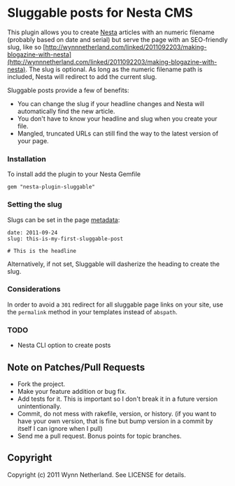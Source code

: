 # Sluggable posts for Nesta CMS

This plugin allows you to create [Nesta](http://nestacms.com) articles with an numeric filename (probably based on date and serial) but serve the page with an SEO-friendly slug, like so [http://wynnnetherland.com/linked/2011092203/making-blogazine-with-nesta](http://wynnnetherland.com/linked/2011092203/making-blogazine-with-nesta). The slug is optional. As long as the numeric filename path is included, Nesta will redirect to add the current slug.

Sluggable posts provide a few of benefits:

* You can change the slug if your headline changes and Nesta will automatically find the new article.
* You don't have to know your headline and slug when you create your file.
* Mangled, truncated URLs can still find the way to the latest version of your page.

### Installation

To install add the plugin to your Nesta Gemfile

    gem "nesta-plugin-sluggable"

### Setting the slug

Slugs can be set in the page [metadata](http://nestacms.com/docs/creating-content/metadata-reference):

    date: 2011-09-24
    slug: this-is-my-first-sluggable-post

    # This is the headline

Alternatively, if not set, Sluggable will dasherize the heading to create the slug.

### Considerations

In order to avoid a `301` redirect for all sluggable page links on your site, use the `permalink` method in your templates instead of `abspath`.

### TODO

* Nesta CLI option to create posts

## Note on Patches/Pull Requests

* Fork the project.
* Make your feature addition or bug fix.
* Add tests for it. This is important so I don't break it in a
  future version unintentionally.
* Commit, do not mess with rakefile, version, or history.
  (if you want to have your own version, that is fine but
   bump version in a commit by itself I can ignore when I pull)
* Send me a pull request. Bonus points for topic branches.

## Copyright

Copyright (c) 2011 Wynn Netherland. See LICENSE for details.